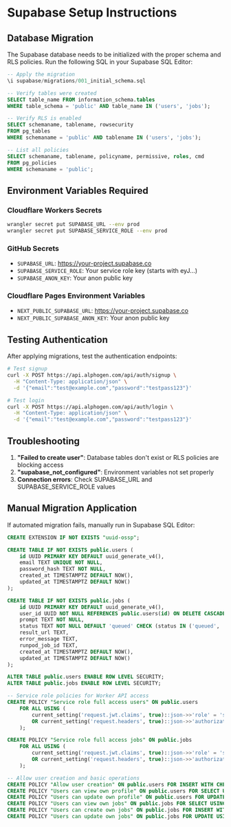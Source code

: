 # Supabase Setup Instructions

## Database Migration

The Supabase database needs to be initialized with the proper schema and RLS policies. Run the following SQL in your Supabase SQL Editor:

```sql
-- Apply the migration
\i supabase/migrations/001_initial_schema.sql

-- Verify tables were created
SELECT table_name FROM information_schema.tables 
WHERE table_schema = 'public' AND table_name IN ('users', 'jobs');

-- Verify RLS is enabled
SELECT schemaname, tablename, rowsecurity 
FROM pg_tables 
WHERE schemaname = 'public' AND tablename IN ('users', 'jobs');

-- List all policies
SELECT schemaname, tablename, policyname, permissive, roles, cmd 
FROM pg_policies 
WHERE schemaname = 'public';
```

## Environment Variables Required

### Cloudflare Workers Secrets
```bash
wrangler secret put SUPABASE_URL --env prod
wrangler secret put SUPABASE_SERVICE_ROLE --env prod
```

### GitHub Secrets
- `SUPABASE_URL`: https://your-project.supabase.co
- `SUPABASE_SERVICE_ROLE`: Your service role key (starts with eyJ...)
- `SUPABASE_ANON_KEY`: Your anon public key

### Cloudflare Pages Environment Variables
- `NEXT_PUBLIC_SUPABASE_URL`: https://your-project.supabase.co
- `NEXT_PUBLIC_SUPABASE_ANON_KEY`: Your anon public key

## Testing Authentication

After applying migrations, test the authentication endpoints:

```bash
# Test signup
curl -X POST https://api.alphogen.com/api/auth/signup \
  -H "Content-Type: application/json" \
  -d '{"email":"test@example.com","password":"testpass123"}'

# Test login
curl -X POST https://api.alphogen.com/api/auth/login \
  -H "Content-Type: application/json" \
  -d '{"email":"test@example.com","password":"testpass123"}'
```

## Troubleshooting

1. **"Failed to create user"**: Database tables don't exist or RLS policies are blocking access
2. **"supabase_not_configured"**: Environment variables not set properly
3. **Connection errors**: Check SUPABASE_URL and SUPABASE_SERVICE_ROLE values

## Manual Migration Application

If automated migration fails, manually run in Supabase SQL Editor:

```sql
CREATE EXTENSION IF NOT EXISTS "uuid-ossp";

CREATE TABLE IF NOT EXISTS public.users (
    id UUID PRIMARY KEY DEFAULT uuid_generate_v4(),
    email TEXT UNIQUE NOT NULL,
    password_hash TEXT NOT NULL,
    created_at TIMESTAMPTZ DEFAULT NOW(),
    updated_at TIMESTAMPTZ DEFAULT NOW()
);

CREATE TABLE IF NOT EXISTS public.jobs (
    id UUID PRIMARY KEY DEFAULT uuid_generate_v4(),
    user_id UUID NOT NULL REFERENCES public.users(id) ON DELETE CASCADE,
    prompt TEXT NOT NULL,
    status TEXT NOT NULL DEFAULT 'queued' CHECK (status IN ('queued', 'processing', 'completed', 'failed')),
    result_url TEXT,
    error_message TEXT,
    runpod_job_id TEXT,
    created_at TIMESTAMPTZ DEFAULT NOW(),
    updated_at TIMESTAMPTZ DEFAULT NOW()
);

ALTER TABLE public.users ENABLE ROW LEVEL SECURITY;
ALTER TABLE public.jobs ENABLE ROW LEVEL SECURITY;

-- Service role policies for Worker API access
CREATE POLICY "Service role full access users" ON public.users
    FOR ALL USING (
        current_setting('request.jwt.claims', true)::json->>'role' = 'service_role'
        OR current_setting('request.headers', true)::json->>'authorization' LIKE 'Bearer %'
    );

CREATE POLICY "Service role full access jobs" ON public.jobs
    FOR ALL USING (
        current_setting('request.jwt.claims', true)::json->>'role' = 'service_role'
        OR current_setting('request.headers', true)::json->>'authorization' LIKE 'Bearer %'
    );

-- Allow user creation and basic operations
CREATE POLICY "Allow user creation" ON public.users FOR INSERT WITH CHECK (true);
CREATE POLICY "Users can view own profile" ON public.users FOR SELECT USING (true);
CREATE POLICY "Users can update own profile" ON public.users FOR UPDATE USING (true);
CREATE POLICY "Users can view own jobs" ON public.jobs FOR SELECT USING (true);
CREATE POLICY "Users can create own jobs" ON public.jobs FOR INSERT WITH CHECK (true);
CREATE POLICY "Users can update own jobs" ON public.jobs FOR UPDATE USING (true);
```
